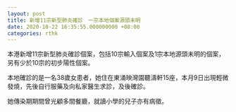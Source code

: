 ```yaml
---
layout: post
title: 新增11宗新型肺炎確診　一宗本地個案源頭未明
date: 2020-10-22 16:35:55.000000000 +08:00
categories: rthk
---
```


本港新增11宗新型肺炎確診個案，包括10宗輸入個案及1宗本地源頭未明的個案，另有少於10宗的初步陽性個案。

本地確診的是一名38歲女患者，她住在東涌映灣園聽濤軒15座，本月9日出現輕微發燒，先後自行服藥及向私家醫生求診，及後確診。

她傳染期期間曾光顧多間餐廳，就讀小學的兒子亦有病徵。
